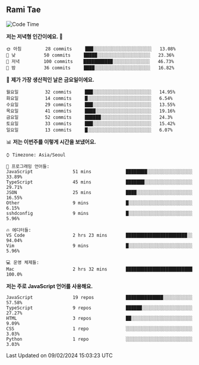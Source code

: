 ## Rami Tae

<!--START_SECTION:waka-->
![Code Time](http://img.shields.io/badge/Code%20Time-1%2C358%20hrs%2011%20mins-blue)

**저는 저녁형 인간이에요. 🦉** 

```text
🌞 아침         28 commits     ███░░░░░░░░░░░░░░░░░░░░░░   13.08% 
🌆 낮　         50 commits     █████░░░░░░░░░░░░░░░░░░░░   23.36% 
🌃 저녁         100 commits    ███████████░░░░░░░░░░░░░░   46.73% 
🌙 밤　         36 commits     ████░░░░░░░░░░░░░░░░░░░░░   16.82%

```
📅 **제가 가장 생산적인 날은 금요일이에요.** 

```text
월요일          32 commits     ███░░░░░░░░░░░░░░░░░░░░░░   14.95% 
화요일          14 commits     █░░░░░░░░░░░░░░░░░░░░░░░░   6.54% 
수요일          29 commits     ███░░░░░░░░░░░░░░░░░░░░░░   13.55% 
목요일          41 commits     ████░░░░░░░░░░░░░░░░░░░░░   19.16% 
금요일          52 commits     ██████░░░░░░░░░░░░░░░░░░░   24.3% 
토요일          33 commits     ███░░░░░░░░░░░░░░░░░░░░░░   15.42% 
일요일          13 commits     █░░░░░░░░░░░░░░░░░░░░░░░░   6.07%

```


📊 **저는 이번주를 이렇게 시간을 보냈어요.** 

```text
⌚︎ Timezone: Asia/Seoul

💬 프로그래밍 언어들: 
JavaScript               51 mins             ████████░░░░░░░░░░░░░░░░░   33.89% 
TypeScript               45 mins             ███████░░░░░░░░░░░░░░░░░░   29.71% 
JSON                     25 mins             ████░░░░░░░░░░░░░░░░░░░░░   16.55% 
Other                    9 mins              █░░░░░░░░░░░░░░░░░░░░░░░░   6.15% 
sshdconfig               9 mins              █░░░░░░░░░░░░░░░░░░░░░░░░   5.96%

🔥 에디터들: 
VS Code                  2 hrs 23 mins       ███████████████████████░░   94.04% 
Vim                      9 mins              █░░░░░░░░░░░░░░░░░░░░░░░░   5.96%

💻 운영 체제들: 
Mac                      2 hrs 32 mins       █████████████████████████   100.0%

```

**저는 주로 JavaScript 언어를 사용해요.** 

```text
JavaScript               19 repos            ██████████████░░░░░░░░░░░   57.58% 
TypeScript               9 repos             ██████░░░░░░░░░░░░░░░░░░░   27.27% 
HTML                     3 repos             ██░░░░░░░░░░░░░░░░░░░░░░░   9.09% 
CSS                      1 repo              ░░░░░░░░░░░░░░░░░░░░░░░░░   3.03% 
Python                   1 repo              ░░░░░░░░░░░░░░░░░░░░░░░░░   3.03%

```



 Last Updated on 09/02/2024 15:03:23 UTC
<!--END_SECTION:waka-->
